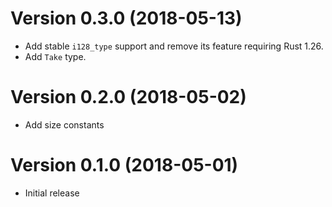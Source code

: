 # Version 0.3.0 (2018-05-13)

  * Add stable `i128_type` support and remove its feature requiring Rust 1.26.
  * Add `Take` type.

# Version 0.2.0 (2018-05-02)

  * Add size constants

# Version 0.1.0 (2018-05-01)

  * Initial release
